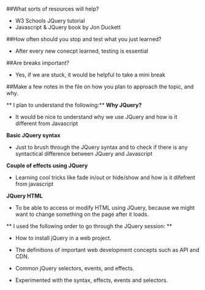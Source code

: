 ##What sorts of resources will help?

* W3 Schools JQuery tutorial
* Javascript & JQuery book by Jon Duckett

##How often should you stop and test what you just learned?

* After every new conecpt learned, testing is essential

##Are breaks important?

* Yes, if we are stuck, it would be helpful to take a mini break

##Make a few notes in the file on how you plan to approach the topic, and why.

** I plan to understand the following:**
**Why JQuery?**

* It would be nice to understand why we use JQuery and how is it different from Javascript

**Basic JQuery syntax**

* Just to brush through the JQuery syntax and to check if there is any syntactical difference  between JQuery and Javascript

**Couple of effects using JQuery**

* Learning cool tricks like fade in/out or hide/show and how is it difefrent from javascript

**JQuery HTML**

* To be able to access or modify HTML using JQuery, because we might want to change something on the page after it loads.

** I used the following order to go through the JQuery session: **

* How to install jQuery in a web project.

* The definitions of important web development concepts such as API and CDN.

* Common jQuery selectors, events, and effects.

* Experimented with the syntax, effects, events and selectors.

